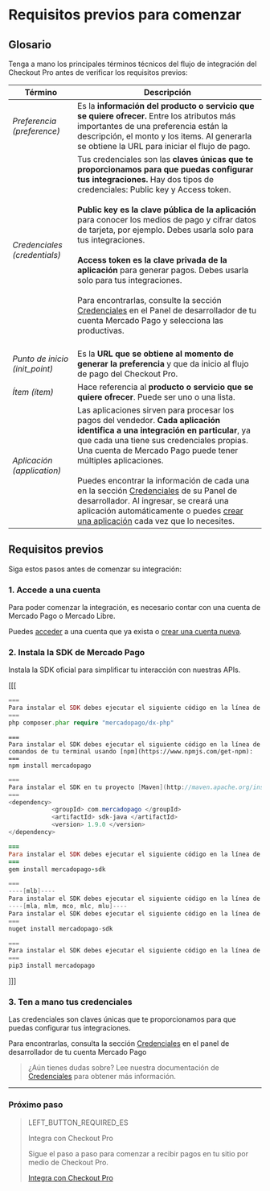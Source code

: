 # Requisitos previos para comenzar


## Glosario

Tenga a mano los principales términos técnicos del flujo de integración del Checkout Pro antes de verificar los requisitos previos:

| Término | Descripción |
| --- | --- |
| _Preferencia (preference)_ | Es la **información del producto o servicio que se quiere ofrecer.** Entre los atributos más importantes de una preferencia están la descripción, el monto y los items. Al generarla se obtiene la URL para iniciar el flujo de pago. |
| _Credenciales (credentials)_ | Tus credenciales son las **claves únicas que te proporcionamos para que puedas configurar tus integraciones.** Hay dos tipos de credenciales: Public key y Access token. <br/><br/>**Public key es la clave pública de la aplicación** para conocer los medios de pago y cifrar datos de tarjeta, por ejemplo. Debes usarla solo para tus integraciones. <br/><br/>**Access token es la clave privada de la aplicación** para generar pagos. Debes usarla solo para tus integraciones.<br/><br/>Para encontrarlas, consulte la sección [Credenciales]([FAKER][CREDENTIALS][URL]) en el Panel de desarrollador de tu cuenta Mercado Pago y selecciona las productivas.<br/><br/> |
| _Punto de inicio (init_point)_ | Es la **URL que se obtiene al momento de generar la preferencia** y que da inicio al flujo de pago del Checkout Pro. |
| _Ítem (ítem)_ | Hace referencia al **producto o servicio que se quiere ofrecer**. Puede ser uno o una lista. |
| _Aplicación (application)_ | Las aplicaciones sirven para procesar los pagos del vendedor. **Cada aplicación identifica a una integración en particular**, ya que cada una tiene sus credenciales propias. Una cuenta de Mercado Pago puede tener múltiples aplicaciones.<br/><br/>Puedes encontrar la información de cada una en la sección [Credenciales]([FAKER][CREDENTIALS][URL]) de su Panel de desarrollador. Al ingresar, se creará una aplicación automáticamente o puedes [crear una aplicación](https://applications.mercadopago.com) cada vez que lo necesites. |

## Requisitos previos

Siga estos pasos antes de comenzar su integración:

### 1. Accede a una cuenta
Para poder comenzar la integración, es necesario contar con una cuenta de Mercado Pago o Mercado Libre.

Puedes [acceder](https://www.mercadolibre.com/jms/[FAKER][GLOBALIZE][SITE_ID]/lgz/login?platform_id=mp&go=https://www.mercadopago[FAKER][URL][DOMAIN]/developers/es/guides/online-payments/checkout-pro/previous-requirements) a una cuenta que ya exista o [crear una cuenta nueva](https://www.mercadopago[FAKER][URL][DOMAIN]).

### 2. Instala la SDK de Mercado Pago
Instala la SDK oficial para simplificar tu interacción con nuestras APIs.

[[[
```php
===
Para instalar el SDK debes ejecutar el siguiente código en la línea de comandos de tu terminal usando [Composer](https://getcomposer.org/download):
===
php composer.phar require "mercadopago/dx-php"
```
```node
===
Para instalar el SDK debes ejecutar el siguiente código en la línea de comandos de tu terminal usando [npm](https://www.npmjs.com/get-npm):
===
npm install mercadopago
```
```java
===
Para instalar el SDK en tu proyecto [Maven](http://maven.apache.org/install.html), debes agregar la siguiente dependencia en tu archivo <code>pom.xml</code> y ejecutar <code>maven install</code> en la línea de comandos de tu terminal:
===
<dependency>
            <groupId> com.mercadopago </groupId>
            <artifactId> sdk-java </artifactId>
            <version> 1.9.0 </version>
</dependency>
```
```ruby
===
Para instalar el SDK debes ejecutar el siguiente código en la línea de comandos de tu terminal usando [gema](https://rubygems.org/gems/mercadopago-sdk):
===
gem install mercadopago-sdk
```
```csharp
===
----[mlb]----
Para instalar el SDK debes ejecutar el siguiente código en la línea de comandos de tu terminal usando [NuGet](https://docs.microsoft.com/pt-br/nuget/reference/nuget-exe-cli-reference):
----[mla, mlm, mco, mlc, mlu]----
Para instalar el SDK debes ejecutar el siguiente código en la línea de comandos de tu terminal usando [NuGet](https://docs.microsoft.com/es-es/nuget/reference/nuget-exe-cli-reference):
===
nuget install mercadopago-sdk
```
```python
===
Para instalar el SDK debes ejecutar el siguiente código en la línea de comandos de tu terminal usando [Pip](https://pypi.org/project/mercadopago/):
===
pip3 install mercadopago
```
]]]

### 3. Ten a mano tus credenciales
Las credenciales son claves únicas que te proporcionamos para que puedas configurar tus integraciones.

Para encontrarlas, consulta la sección [Credenciales]([FAKER][CREDENTIALS][URL]) en el panel de desarrollador de tu cuenta Mercado Pago

> ¿Aún tienes dudas sobre? Lee nuestra documentación de [Credenciales](https://www.mercadopago[FAKER][URL][DOMAIN]/developers/es/guides/resources/credentials) para obtener más información.

---

### Próximo paso

> LEFT_BUTTON_REQUIRED_ES
>
> Integra con Checkout Pro
>
> Sigue el paso a paso para comenzar a recibir pagos en tu sitio por medio de Checkout Pro.
>
> [Integra con Checkout Pro](https://www.mercadopago[FAKER][URL][DOMAIN]/developers/es/guides/online-payments/checkout-pro/integration)

